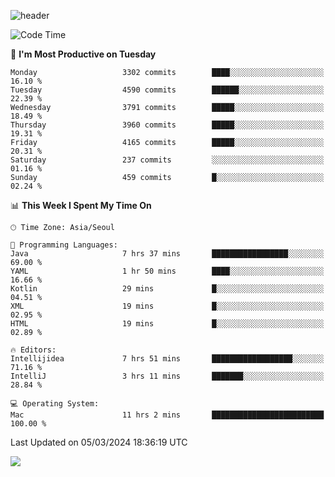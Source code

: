 ![header](https://capsule-render.vercel.app/api?type=Egg&color=timeAuto&height=300&section=header&text=PoPo&fontSize=90&animation=fadeIn)

  <!--START_SECTION:waka-->
![Code Time](http://img.shields.io/badge/Code%20Time-1%2C514%20hrs%2023%20mins-blue)

📅 **I'm Most Productive on Tuesday** 

```text
Monday                   3302 commits        ████░░░░░░░░░░░░░░░░░░░░░   16.10 % 
Tuesday                  4590 commits        ██████░░░░░░░░░░░░░░░░░░░   22.39 % 
Wednesday                3791 commits        █████░░░░░░░░░░░░░░░░░░░░   18.49 % 
Thursday                 3960 commits        █████░░░░░░░░░░░░░░░░░░░░   19.31 % 
Friday                   4165 commits        █████░░░░░░░░░░░░░░░░░░░░   20.31 % 
Saturday                 237 commits         ░░░░░░░░░░░░░░░░░░░░░░░░░   01.16 % 
Sunday                   459 commits         █░░░░░░░░░░░░░░░░░░░░░░░░   02.24 % 
```


📊 **This Week I Spent My Time On** 

```text
🕑︎ Time Zone: Asia/Seoul

💬 Programming Languages: 
Java                     7 hrs 37 mins       █████████████████░░░░░░░░   69.00 % 
YAML                     1 hr 50 mins        ████░░░░░░░░░░░░░░░░░░░░░   16.66 % 
Kotlin                   29 mins             █░░░░░░░░░░░░░░░░░░░░░░░░   04.51 % 
XML                      19 mins             █░░░░░░░░░░░░░░░░░░░░░░░░   02.95 % 
HTML                     19 mins             █░░░░░░░░░░░░░░░░░░░░░░░░   02.89 % 

🔥 Editors: 
Intellijidea             7 hrs 51 mins       ██████████████████░░░░░░░   71.16 % 
IntelliJ                 3 hrs 11 mins       ███████░░░░░░░░░░░░░░░░░░   28.84 % 

💻 Operating System: 
Mac                      11 hrs 2 mins       █████████████████████████   100.00 % 
```


 Last Updated on 05/03/2024 18:36:19 UTC
<!--END_SECTION:waka-->



<img src="https://capsule-render.vercel.app/api?type=Egg&color=timeAuto&height=300&section=footer&text=PoPo&fontSize=90&animation=fadeIn&reversal=true" />
